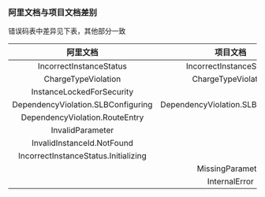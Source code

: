 ### 阿里文档与项目文档差别

错误码表中差异见下表，其他部分一致

|阿里文档|项目文档|
|:-:|:-:|
|IncorrectInstanceStatus|IncorrectInstanceStatus|
|ChargeTypeViolation|ChargeTypeViolation|
|InstanceLockedForSecurity||
|DependencyViolation.SLBConfiguring|DependencyViolation.SLBConfiguring|
|DependencyViolation.RouteEntry||
|InvalidParameter||
|InvalidInstanceId.NotFound||
|IncorrectInstanceStatus.Initializing||
||MissingParameter|
||InternalError|

